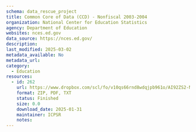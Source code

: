 ```yaml
---
schema: data_rescue_project 
title: Common Core of Data (CCD) - Nonfiscal 2003-2004
organization: National Center for Education Statistics
agency: Department of Education
websites: nces.ed.gov
data_source: https://nces.ed.gov/
description: 
last_modified: 2025-03-02
metadata_available: No
metadata_url: 
category:
  - Education 
resources:
  - id: 262
    url: https://www.dropbox.com/scl/fo/v10qs66rnd8wdqjpb961o/AI92ZS2-N2ReLtTH-VcKJus?rlkey=j073994s7z78tb5fxfgiped7v&dl=0
    format: ZIP, PDF, TXT
    status: Finished
    size: 0.0
    download_date: 2025-01-31
    maintainer: ICPSR
    notes: 
---
```


